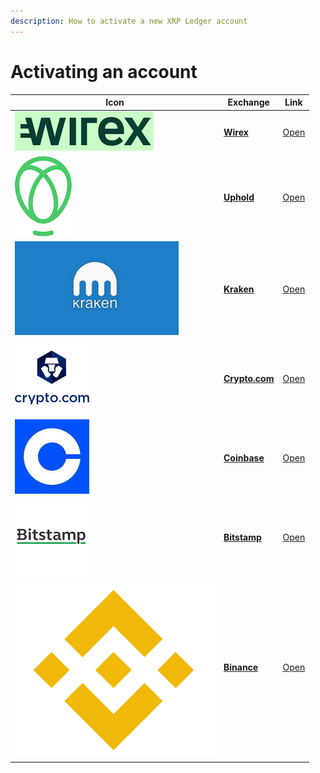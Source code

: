 ```yaml
---
description: How to activate a new XRP Ledger account
---
```


# Activating an account

| Icon                                                                      | Exchange                                                                                        | Link                               |
| ------------------------------------------------------------------------- | ----------------------------------------------------------------------------------------------- | ---------------------------------- |
| ![](../.gitbook/assets/wirex.png)                                         | ****[**Wirex**](../getting-started-with-xumm/activating-an-account/from-wirex.md)****           | [Open](https://www.binance.com/en) |
| <img src="../.gitbook/assets/image (1) (1).png" alt="" data-size="line">  | ****[**Uphold**](../getting-started-with-xumm/activating-an-account/from-uphold.md)****         | [Open](https://uphold.com/)        |
| ![](<../.gitbook/assets/image (1) (3).png>)                               | ****[**Kraken**](../getting-started-with-xumm/activating-an-account/from-kraken.md)****         | [Open](https://www.kraken.com/)    |
| ![](<../.gitbook/assets/image (2).png>)                                   | ****[**Crypto.com**](../getting-started-with-xumm/activating-an-account/from-crypto.com.md)**** | [Open](https://crypto.com/)        |
| <img src="../.gitbook/assets/image (8).png" alt="" data-size="line">      | ****[**Coinbase**](../getting-started-with-xumm/activating-an-account/from-coinbase.md)****     | [Open](https://www.coinbase.com/)  |
| ![](<../.gitbook/assets/image (1).png>)                                   | ****[**Bitstamp**](../getting-started-with-xumm/activating-an-account/from-bitstamp.md)****     | [Open](https://www.bitstamp.net/)  |
| <img src="../.gitbook/assets/image (11) (1).png" alt="" data-size="line"> | ****[**Binance**](../getting-started-with-xumm/activating-an-account/from-binance.md)****       | [Open](https://www.binance.com/en) |
|                                                                           |                                                                                                 |                                    |

